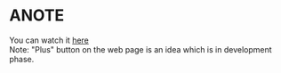 # ANOTE

You can watch it <a href="https://abhirv08.github.io/ANOTE/" target="_blank">here </a> <br/>
Note: "Plus" button on the web page is an idea which is in development phase.
